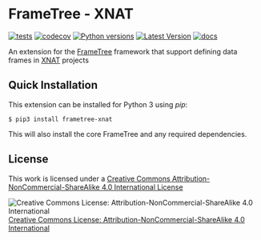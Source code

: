 # FrameTree - XNAT
[![tests](https://github.com/arcanaframework/frametree-xnat/actions/workflows/ci-cd.yml/badge.svg)](https://github.com/ArcanaFramework/frametree-xnat/actions/workflows/ci-cd.yml)
[![codecov](https://codecov.io/gh/arcanaframework/frametree-xnat/branch/main/graph/badge.svg?token=UIS0OGPST7)](https://codecov.io/gh/arcanaframework/frametree-xnat)
[![Python versions](https://img.shields.io/pypi/pyversions/frametree-xnat.svg)](https://pypi.python.org/pypi/frametree-xnat/)
[![Latest Version](https://img.shields.io/pypi/v/frametree-xnat.svg)](https://pypi.python.org/pypi/frametree-xnat/)
[![docs](https://github.com/ArcanaFramework/arcana/actions/workflows/docs.yml/badge.svg)](https://arcanaframework.github.io/arcana)

An extension for the [FrameTree](http://arcanaframework.github.io/framtree) framework that support defining data frames in [XNAT](https://xnat.org) projects

## Quick Installation

This extension can be installed for Python 3 using *pip*:

```
$ pip3 install frametree-xnat
```

This will also install the core FrameTree and any required dependencies.

## License

This work is licensed under a [Creative Commons Attribution-NonCommercial-ShareAlike 4.0 International License](http://creativecommons.org/licenses/by-nc-sa/4.0/)

![Creative Commons License: Attribution-NonCommercial-ShareAlike 4.0 International](https://i.creativecommons.org/l/by-nc-sa/4.0/88x31.png)
  [Creative Commons License: Attribution-NonCommercial-ShareAlike 4.0 International](http://creativecommons.org/licenses/by-nc-sa/4.0/)
